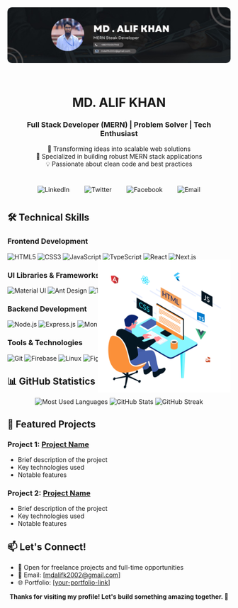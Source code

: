 <div align="center">
  <img src='./coverphoto.jpeg' style="width: 100%; max-height: 300px; object-fit: cover; border-radius: 10px; margin-bottom: 30px;" />
  
  # MD. ALIF KHAN
  ### Full Stack Developer (MERN) | Problem Solver | Tech Enthusiast
  
  <p>
    🚀 Transforming ideas into scalable web solutions<br/>
    🌟 Specialized in building robust MERN stack applications<br/>
    💡 Passionate about clean code and best practices 
  </p>

  <div style="margin: 40px 0;">
    <a href="https://linkedin.com/in/alifkhan2004" target="_blank" style="text-decoration: none; margin: 0 15px;">
      <img src="https://img.shields.io/badge/LinkedIn-0077B5?style=for-the-badge&logo=linkedin&logoColor=white&style=flat-square&logoWidth=40" height="40" alt="LinkedIn"/>
    </a>
    <a href="https://twitter.com/@mdalifk26277528" target="_blank" style="text-decoration: none; margin: 0 15px;">
      <img src="https://img.shields.io/badge/Twitter-1DA1F2?style=for-the-badge&logo=twitter&logoColor=white&style=flat-square&logoWidth=40" height="40" alt="Twitter"/>
    </a>
    <a href="https://fb.com/mdalifkhan123" target="_blank" style="text-decoration: none; margin: 0 15px;">
      <img src="https://img.shields.io/badge/Facebook-1877F2?style=for-the-badge&logo=facebook&logoColor=white&style=flat-square&logoWidth=40" height="40" alt="Facebook"/>
    </a>
    <a href="mailto:mdalifk2002@gmail.com" target="_blank" style="text-decoration: none; margin: 0 15px;">
      <img src="https://img.shields.io/badge/Gmail-D14836?style=for-the-badge&logo=gmail&logoColor=white&style=flat-square&logoWidth=40" height="40" alt="Email"/>
    </a>
  </div>

  <div style="position: relative;">
  <!-- Image wrapper div with styles -->
  <div style="position: absolute; top: 30px; right: 0;">
    <img align="right" width="300" src="./developer.gif" style="margin-top: 80px;" />
  </div>
</div>


</div>

## 🛠️ Technical Skills

### Frontend Development
![HTML5](https://img.shields.io/badge/HTML5-E34F26?style=for-the-badge&logo=html5&logoColor=white)
![CSS3](https://img.shields.io/badge/CSS3-1572B6?style=for-the-badge&logo=css3&logoColor=white)
![JavaScript](https://img.shields.io/badge/JavaScript-F7DF1E?style=for-the-badge&logo=javascript&logoColor=black)
![TypeScript](https://img.shields.io/badge/TypeScript-007ACC?style=for-the-badge&logo=typescript&logoColor=white)
![React](https://img.shields.io/badge/React-20232A?style=for-the-badge&logo=react&logoColor=61DAFB)
![Next.js](https://img.shields.io/badge/Next.js-000000?style=for-the-badge&logo=next.js&logoColor=white)



### UI Libraries & Frameworks
![Material UI](https://img.shields.io/badge/Material_UI-0081CB?style=for-the-badge&logo=mui&logoColor=white)
![Ant Design](https://img.shields.io/badge/Ant_Design-0170FE?style=for-the-badge&logo=ant-design&logoColor=white)
![Tailwind CSS](https://img.shields.io/badge/Tailwind_CSS-38B2AC?style=for-the-badge&logo=tailwind-css&logoColor=white)
![DaisyUI](https://img.shields.io/badge/DaisyUI-5A0EF8?style=for-the-badge&logo=daisyui&logoColor=white)
![Bootstrap](https://img.shields.io/badge/Bootstrap-563D7C?style=for-the-badge&logo=bootstrap&logoColor=white)
![Redux](https://img.shields.io/badge/Redux-593D88?style=for-the-badge&logo=redux&logoColor=white)

### Backend Development
![Node.js](https://img.shields.io/badge/Node.js-339933?style=for-the-badge&logo=node.js&logoColor=white)
![Express.js](https://img.shields.io/badge/Express.js-000000?style=for-the-badge&logo=express&logoColor=white)
![MongoDB](https://img.shields.io/badge/MongoDB-4EA94B?style=for-the-badge&logo=mongodb&logoColor=white)
![Mongoose](https://img.shields.io/badge/Mongoose-880000?style=for-the-badge&logo=mongoose&logoColor=white)

### Tools & Technologies
![Git](https://img.shields.io/badge/Git-F05032?style=for-the-badge&logo=git&logoColor=white)
![Firebase](https://img.shields.io/badge/Firebase-FFCA28?style=for-the-badge&logo=firebase&logoColor=black)
![Linux](https://img.shields.io/badge/Linux-FCC624?style=for-the-badge&logo=linux&logoColor=black)
![Figma](https://img.shields.io/badge/Figma-F24E1E?style=for-the-badge&logo=figma&logoColor=white)

## 📊 GitHub Statistics

<div align="center">
  <img src="https://github-readme-stats.vercel.app/api/top-langs?username=alifkhan11&show_icons=true&locale=en&layout=compact&theme=radical" alt="Most Used Languages" />
  
  <img src="https://github-readme-stats.vercel.app/api?username=alifkhan11&show_icons=true&locale=en&theme=radical" alt="GitHub Stats" />
  
  <img src="https://github-readme-streak-stats.herokuapp.com/?user=alifkhan11&theme=radical" alt="GitHub Streak" />
</div>

## 🌟 Featured Projects

### Project 1: [Project Name](project-link)
- Brief description of the project
- Key technologies used
- Notable features

### Project 2: [Project Name](project-link)
- Brief description of the project
- Key technologies used
- Notable features

## 📫 Let's Connect!
- 💼 Open for freelance projects and full-time opportunities
- 📧 Email: [mdalifk2002@gmail.com]
- 🌐 Portfolio: [[your-portfolio-link](https://github.com/Alifkhan11/e-commerce-backend-team)]

<div align="center">
  <b>Thanks for visiting my profile! Let's build something amazing together. 🚀</b>
</div>
